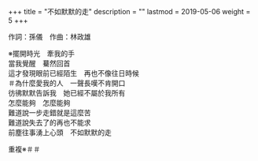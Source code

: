 +++
title = "不如默默的走"
description = ""
lastmod = 2019-05-06
weight = 5
+++

作詞：孫儀　作曲：林政雄

※擺開時光　牽我的手  
當我覺醒　驀然回首  
這才發現眼前已經陌生　再也不像往日時候  
＃為什麼愛我的人　一聲長嘆不肯開口  
彷彿默默告訴我　她已經不屬於我所有  
怎麼能夠　怎麼能夠  
難道說一步走錯就是這麼苦  
難道說失去了的再也不能求  
前塵往事湧上心頭　不如默默的走  

重複※＃＃